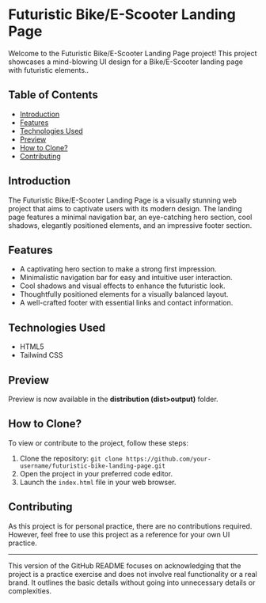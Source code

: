 # Futuristic Bike/E-Scooter Landing Page

Welcome to the Futuristic Bike/E-Scooter Landing Page project! This project showcases a mind-blowing UI design for a Bike/E-Scooter landing page with futuristic elements..

## Table of Contents

- [Introduction](#introduction)
- [Features](#features)
- [Technologies Used](#technologies-used)
- [Preview](#preview)
- [How to Clone?](#how-to-clone)
- [Contributing](#contributing)

## Introduction

The Futuristic Bike/E-Scooter Landing Page is a visually stunning web project that aims to captivate users with its modern design. The landing page features a minimal navigation bar, an eye-catching hero section, cool shadows, elegantly positioned elements, and an impressive footer section.

## Features

- A captivating hero section to make a strong first impression.
- Minimalistic navigation bar for easy and intuitive user interaction.
- Cool shadows and visual effects to enhance the futuristic look.
- Thoughtfully positioned elements for a visually balanced layout.
- A well-crafted footer with essential links and contact information.

## Technologies Used

- HTML5
- Tailwind CSS

## Preview

Preview is now available in the __distribution (dist>output)__ folder.

## How to Clone?

To view or contribute to the project, follow these steps:

1. Clone the repository: `git clone https://github.com/your-username/futuristic-bike-landing-page.git`
2. Open the project in your preferred code editor.
3. Launch the `index.html` file in your web browser.

## Contributing

As this project is for personal practice, there are no contributions required. However, feel free to use this project as a reference for your own UI practice.

---

This version of the GitHub README focuses on acknowledging that the project is a practice exercise and does not involve real functionality or a real brand. It outlines the basic details without going into unnecessary details or complexities.